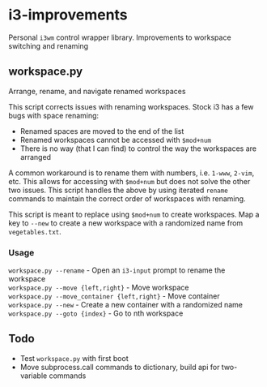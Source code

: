 # i3-improvements
Personal `i3wm` control wrapper library. Improvements to workspace switching and renaming

## workspace.py
Arrange, rename, and navigate renamed workspaces

This script corrects issues with renaming workspaces. Stock i3 has a few bugs with space renaming:
  - Renamed spaces are moved to the end of the list
  - Renamed workspaces cannot be accessed with `$mod+num`
  - There is no way (that I can find) to control the way the workspaces are arranged
  
A common workaround is to rename them with numbers, i.e. `1-www`, `2-vim`, etc. This allows for accessing with `$mod+num` but does not solve the other two issues. This script handles the above by using iterated `rename` commands to maintain the correct order of workspaces with renaming.

This script is meant to replace using `$mod+num` to create workspaces. Map a key to `--new` to create a new workspace with a randomized name from `vegetables.txt`.

### Usage
`workspace.py --rename` - Open an `i3-input` prompt to rename the workspace  
`workspace.py --move {left,right}` - Move workspace  
`workspace.py --move_container {left,right}` - Move container  
`workspace.py --new` - Create a new container with a randomized name  
`workspace.py --goto {index}` - Go to nth workspace

## Todo
 - Test `workspace.py` with first boot
 - Move subprocess.call commands to dictionary, build api for two-variable commands
